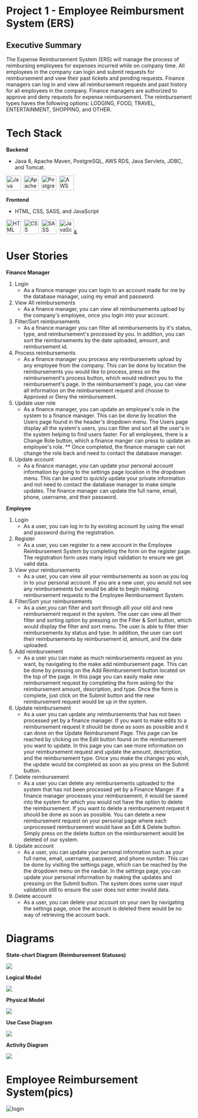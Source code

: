 # Project 1 - Employee Reimbursment System (ERS)

## Executive Summary
The Expense Reimbursement System (ERS) will manage the process of reimbursing employees for expenses incurred while on company time. All employees in the company can login and submit requests for reimbursement and view their past tickets and pending requests. Finance managers can log in and view all reimbursement requests and past history for all employees in the company. Finance managers are authorized to approve and deny requests for expense reimbursement. The reimbursement types haves the following options: LODGING, FOOD, TRAVEL, ENTERTAINMENT, SHOPPING, and OTHER.

# Tech Stack
 **Backend**
 - Java 8, Apache Maven, PostgreSQL, AWS RDS, Java Servlets, JDBC, and Tomcat.
<div>
  <img src="https://github.com/devicons/devicon/blob/master/icons/java/java-original-wordmark.svg" title="Java" alt="Java" width="40" height="40"/>&nbsp;
   <img src="https://github.com/devicons/devicon/blob/master/icons/apache/apache-original-wordmark.svg" title="Apache" alt="Apache" width="40" height="40"/>&nbsp;
    <img src="https://github.com/devicons/devicon/blob/master/icons/postgresql/postgresql-original.svg" title="PostgreSql"  alt="PostgreSQl" width="40" height="40"/>&nbsp;
   <img src="https://github.com/devicons/devicon/blob/master/icons/amazonwebservices/amazonwebservices-plain-wordmark.svg" title="AWS" **alt="AWS" width="40" height="40"/>
</div>

**Frontend**
 - HTML, CSS, SASS, and JavaScript
<div>
   <img src="https://github.com/devicons/devicon/blob/master/icons/html5/html5-original.svg" title="HTML5" alt="HTML" width="40" height="40"/>&nbsp;
   <img src="https://github.com/devicons/devicon/blob/master/icons/css3/css3-original.svg"  title="CSS" alt="CSS" width="40" height="40"/>&nbsp;
   <img src="https://github.com/devicons/devicon/blob/master/icons/sass/sass-original.svg"  title="SASS" alt="SASS" width="40" height="40"/>&nbsp;
   <img src="https://github.com/devicons/devicon/blob/master/icons/javascript/javascript-original.svg" title="JavaScript" alt="JavaScript" width="40" height="40"/>&
</div>

# User Stories
**Finance Manager** 
 1. Login
    - As a finance manager you can login to an account made for me by the database manager, using my email and password.
 2. View All reimbursements
    - As a finance manager, you can view all reimbursements upload by the company's employee, once you login into your account.
 3. Filter/Sort reimbursements
     - As a finance manager you can filter all reimbursements by it's status, type, and reimbursement's processed by you. In addition, you can sort the reimbursements by the date uploaded, amount, and reimbursement id.
 4. Process reimbursements
    - As a finance manager you process any reimbursemets upload by any employee from the company. This can be done by location the reimbursements you would like to process, press on the reimbursement's process button, which would redirect you to the reimbursement's page. In the reimbursement's page, you can view all information on the reimbursement request and choose to Approved or Deny the reimbursement.
 5. Update user role
     - As a finance manager, you can update an employee's role in the system to a finance manager. This can be done by location the Users page found in the header's dropdown menu. The Users page display all the system's users, you can filter and sort all the user's in the system helping to find users faster. For all employees, there is a Change Role button, which a finance manger can press to update an employee's role. ** Once completed, the finance manager can not change the role back and need to contact the database manager.
 6. Update account
     - As a finance manager, you can update your personal account information by going to the settings page location in the dropdown menu. This can be used to quickly update your private information and not need to contact the database manager to make simple updates. The finance manager can update the full name, email, phone, username, and their password.

**Employee**
 1. Login
      - As a user, you can log in to by existing account by using the email and password during the registration.
 2. Register
      - As a user, you can register to a new account in the Employee Reimbursement System by completing the form on the register page. The registration form uses many input validation to ensure we get valid data.
 3. View your reimbursements
      - As a user, you can view all your reimbursements as soon as you log in to your personal account. If you are a new user, you would not see any reimbursements but would be able to begin making reimbursement requests to the Employee Reimbursement System.
 4. Filter/Sort your reimbursements
      - As a user,you can filter and sort through alll your old and new reimbursement request in the system. The user can view all their filter and sorting option by pressing on the Filter & Sort button, which would display the filter and sort menu. The user is able to filter thier reimbursements by status and type. In addition, the user can sort their reimbursements by reimbursement id, amount, and the date uploaded.
 5. Add reimbursement
      - As a user you can make as much reimbursements request as you want, by navigating to the make add reimbursement page. This can be done by pressing on the Add Reimbursement button located on the top of the page. In this page you can easily make new reimbursement request by completing the form asking for the reimbursement amount, description, and type. Once the form is complete, just click on the Submit button and the new reimbursement request would be up in the system.
 6. Update reimbursement
      - As a user you can update any reimbursements that has not been processed yet by a finance manager. If you want to make edits to a reimbursement request it should be done as soon as possible and it can done on the Update Reimbursment Page. This page can be reached by clicking on the Edit button found on the reimbursement you want to update. In this page you can see more information on your reimbursement request and update the amount, description, and the reimbursement type. Once you make the changes you wish, the update would be completed as soon as you press on the Submit button.
 7. Delete reimbursement
      - As a user you can delete any reimbursements uploaded to the system that has not been processed yet by a Finance Manger. If a finance manager processes your reimbursement, it would be saved into the system for which you would not have the option to delete the reimbursement. If you want to delete a reimbursement request it should be done as soon as possible. You can delete a new reimbursement request on your personal page where each unprocessed reimbursement would have an Edit & Delete button. Simply press on the delete button on the reimbursement would be deleted of our system.
 8. Update account
      - As a user, you can update your personal information such as your full name, email, username, password, and phone number. This can be done by visiting the settings page, which can be reached by the the dropdown menu on the navbar. In the settings page, you can update your personal information by making the updates and pressing on the Submit button. The system does some user input validation still to ensure the user does not enter invalid data.
 9. Delete account
     - As a user, you can delete your account on your own by navigating the settings page, once the account is deleted there would be no way of retrieving the account back.

# Diagrams
**State-chart Diagram (Reimbursement Statuses)** 

![](./imgs/state-chart.jpg)


**Logical Model**

![](./imgs/logical.jpg)

**Physical Model**

![](./imgs/physical.jpg)

**Use Case Diagram**

![](./imgs/use-case.jpg)

**Activity Diagram**

![](./imgs/activity.jpg)

# Employee Reimbursement System(pics)
![login](https://github.com/220328-Java-Full-Stack-AWS/Project1/blob/main/imgs/login.png)
